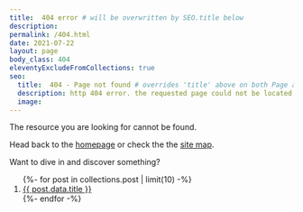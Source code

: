 ```yaml
---
title:  404 error # will be overwritten by SEO.title below
description:
permalink: /404.html
date: 2021-07-22
layout: page
body_class: 404
eleventyExcludeFromCollections: true
seo:
  title:  404 - Page not found # overrides 'title' above on both Page and META
  description: http 404 error. the requested page could not be located.
  image:
---
```

The resource you are looking for cannot be found.

Head back to the [homepage](/) or check the the [site map](/sitemap/).

Want to dive in and discover something?

<ol class="pt-4">
{%- for post in collections.post | limit(10) -%}
  <li><a class="underline" href="{{ post.url }}">{{ post.data.title }}</a></li>
{%- endfor -%}
</ol>
<!-- IE needs 512+ bytes: https://docs.microsoft.com/archive/blogs/ieinternals/friendly-http-error-pages -->
